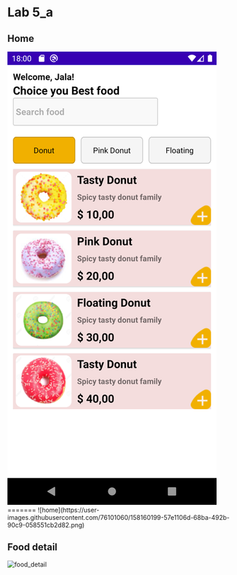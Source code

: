 # Lab 5_a
## Home
<img style="width=120px" src="image-demo/home.png">
=======
![home](https://user-images.githubusercontent.com/76101060/158160199-57e1106d-68ba-492b-90c9-058551cb2d82.png)

## Food detail
![food_detail](https://user-images.githubusercontent.com/76101060/158160244-226c1531-0e55-453a-8915-b0e4bc710e3d.png)
